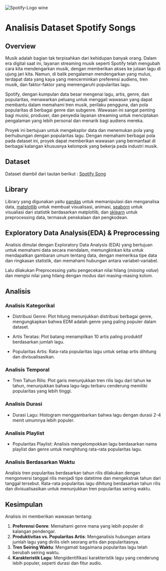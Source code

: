 ![Spotify-Logo wine](https://github.com/user-attachments/assets/637a8565-d647-4734-ba6d-22cb05fdc44d)

# Analisis Dataset Spotify Songs 
## Overview
Musik adalah bagian tak terpisahkan dari kehidupan banyak orang. Dalam era digital saat ini, layanan streaming musik seperti Spotify telah mengubah cara kita mendengarkan musik, dengan memberikan akses ke jutaan lagu di ujung jari kita. Namun, di balik pengalaman mendengarkan yang mulus, terdapat data yang kaya yang mencerminkan preferensi audiens, tren musik, dan faktor-faktor yang memengaruhi popularitas lagu.

Spotify, dengan kumpulan data besar mengenai lagu, artis, genre, dan popularitas, menawarkan peluang untuk menggali wawasan yang dapat membantu dalam memahami tren musik, perilaku pengguna, dan pola popularitas di berbagai genre dan subgenre. Wawasan ini sangat penting bagi musisi, produser, dan penyedia layanan streaming untuk menciptakan pengalaman yang lebih personal dan menarik bagi audiens mereka.
 
Proyek ini bertujuan untuk mengeksplor data dan menemukan pola yang berhubungan dengan popularitas lagu. Dengan memahami berbagai pola pada dataset ini, proyek dapat memberikan wawasan yang bermanfaat di berbagai kalangan khususnya kelompok yang bekerja pada industri musik. 

## Dataset
Dataset diambil dari tautan berikut : [Spotify Song](https://github.com/rfordatascience/tidytuesday/blob/main/data/2020/2020-01-21/readme.md)

## Library
Library yang digunakan yaitu [pandas](https://pandas.pydata.org/) untuk memanipulasi dan menganalisa data, [matplotlib](https://matplotlib.org/) untuk membuat visualisasi, animasi, [seaborn](https://seaborn.pydata.org/) untuk visualiasi dari statistik berdasarkan matplotlib, dan [sklearn](https://pypi.org/project/scikit-learn/) untuk preprocessing data, termasuk penskalaan dan pengkodean.


## Exploratory Data Analysis(EDA) & Preprocessing
Analisis dimulai dengan Exploratory Data Analysis (EDA) yang bertujuan untuk memahami data secara mendalam, memungkinkan kita untuk mendapatkan gambaran umum tentang data, dengan memeriksa tipe data dan ringkasan statistik, dan memahami hubungan antara variabel-variabel.

Lalu dilakukan Preprocessing yaitu pengecekan nilai hilang (_missing value_) dan mengisi nilai yang hilang dengan modus dari masing-masing kolom. 

## Analisis
### Analisis Kategorikal
- Distribusi Genre: Plot hitung menunjukkan distribusi berbagai genre, mengungkapkan bahwa EDM adalah genre yang paling populer dalam dataset.

- Artis Teratas: Plot batang menampilkan 10 artis paling produktif berdasarkan jumlah lagu.

- Popularitas Artis: Rata-rata popularitas lagu untuk setiap artis dihitung dan divisualisasikan.

### Analisis Temporal
- Tren Tahun Rilis: Plot garis menunjukkan tren rilis lagu dari tahun ke tahun, menunjukkan bahwa lagu-lagu terbaru cenderung memiliki popularitas yang lebih tinggi.
### Analisis Durasi
- Durasi Lagu: Histogram menggambarkan bahwa lagu dengan durasi 2-4 menit umumnya lebih populer.
### Analisis Playlist
- Popularitas Playlist: Analisis mengelompokkan lagu berdasarkan nama playlist dan genre untuk menghitung rata-rata popularitas lagu.
### Analisis Berdasarkan Waktu
Analisis tren popularitas berdasarkan tahun rilis dilakukan dengan mengonversi tanggal rilis menjadi tipe datetime dan mengekstrak tahun dari tanggal tersebut. Rata-rata popularitas lagu dihitung berdasarkan tahun rilis dan divisualisasikan untuk menunjukkan tren popularitas seiring waktu.

## Kesimpulan

Analisis ini memberikan wawasan tentang:

1. **Preferensi Genre**: Memahami genre mana yang lebih populer di kalangan pendengar.
2. **Produktivitas vs. Popularitas Artis**: Menganalisis hubungan antara jumlah lagu yang dirilis oleh seorang artis dan popularitasnya.
3. **Tren Seiring Waktu**: Mengamati bagaimana popularitas lagu telah berubah seiring waktu.
4. **Karakteristik Lagu**: Mengidentifikasi karakteristik lagu yang cenderung lebih populer, seperti durasi dan fitur audio.
